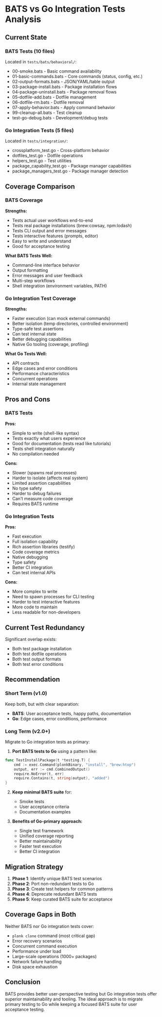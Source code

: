 # BATS vs Go Integration Tests Analysis

## Current State

### BATS Tests (10 files)
Located in `tests/bats/behavioral/`:
- 00-smoke.bats - Basic command availability
- 01-basic-commands.bats - Core commands (status, config, etc.)
- 02-output-formats.bats - JSON/YAML/table output
- 03-package-install.bats - Package installation flows
- 04-package-uninstall.bats - Package removal flows
- 05-dotfile-add.bats - Dotfile management
- 06-dotfile-rm.bats - Dotfile removal
- 07-apply-behavior.bats - Apply command behavior
- 99-cleanup-all.bats - Test cleanup
- test-go-debug.bats - Development/debug tests

### Go Integration Tests (5 files)
Located in `tests/integration/`:
- crossplatform_test.go - Cross-platform behavior
- dotfiles_test.go - Dotfile operations
- helpers_test.go - Test utilities
- package_capability_test.go - Package manager capabilities
- package_managers_test.go - Package manager detection

## Coverage Comparison

### BATS Coverage
**Strengths:**
- Tests actual user workflows end-to-end
- Tests real package installations (brew:cowsay, npm:lodash)
- Tests CLI output and error messages
- Tests interactive features (prompts, editor)
- Easy to write and understand
- Good for acceptance testing

**What BATS Tests Well:**
- Command-line interface behavior
- Output formatting
- Error messages and user feedback
- Multi-step workflows
- Shell integration (environment variables, PATH)

### Go Integration Test Coverage
**Strengths:**
- Faster execution (can mock external commands)
- Better isolation (temp directories, controlled environment)
- Type-safe test assertions
- Can test internal state
- Better debugging capabilities
- Native Go tooling (coverage, profiling)

**What Go Tests Well:**
- API contracts
- Edge cases and error conditions
- Performance characteristics
- Concurrent operations
- Internal state management

## Pros and Cons

### BATS Tests

**Pros:**
- Simple to write (shell-like syntax)
- Tests exactly what users experience
- Good for documentation (tests read like tutorials)
- Tests shell integration naturally
- No compilation needed

**Cons:**
- Slower (spawns real processes)
- Harder to isolate (affects real system)
- Limited assertion capabilities
- No type safety
- Harder to debug failures
- Can't measure code coverage
- Requires BATS runtime

### Go Integration Tests

**Pros:**
- Fast execution
- Full isolation capability
- Rich assertion libraries (testify)
- Code coverage metrics
- Native debugging
- Type safety
- Better CI integration
- Can test internal APIs

**Cons:**
- More complex to write
- Need to spawn processes for CLI testing
- Harder to test interactive features
- More code to maintain
- Less readable for non-developers

## Current Test Redundancy

Significant overlap exists:
- Both test package installation
- Both test dotfile operations
- Both test output formats
- Both test error conditions

## Recommendation

### Short Term (v1.0)
Keep both, but with clear separation:
- **BATS**: User acceptance tests, happy paths, documentation
- **Go**: Edge cases, error conditions, performance

### Long Term (v2.0+)
Migrate to Go integration tests as primary:

1. **Port BATS tests to Go** using a pattern like:
```go
func TestInstallPackage(t *testing.T) {
    cmd := exec.Command(plonkBinary, "install", "brew:htop")
    output, err := cmd.CombinedOutput()
    require.NoError(t, err)
    require.Contains(t, string(output), "added")
}
```

2. **Keep minimal BATS suite** for:
   - Smoke tests
   - User acceptance criteria
   - Documentation examples

3. **Benefits of Go-primary approach:**
   - Single test framework
   - Unified coverage reporting
   - Better maintainability
   - Faster test execution
   - Better CI integration

## Migration Strategy

1. **Phase 1**: Identify unique BATS test scenarios
2. **Phase 2**: Port non-redundant tests to Go
3. **Phase 3**: Create test helpers for common patterns
4. **Phase 4**: Deprecate redundant BATS tests
5. **Phase 5**: Keep curated BATS suite for acceptance

## Coverage Gaps in Both

Neither BATS nor Go integration tests cover:
- `plonk clone` command (most critical gap)
- Error recovery scenarios
- Concurrent command execution
- Performance under load
- Large-scale operations (1000+ packages)
- Network failure handling
- Disk space exhaustion

## Conclusion

BATS provides better user-perspective testing but Go integration tests offer superior maintainability and tooling. The ideal approach is to migrate primary testing to Go while keeping a focused BATS suite for user acceptance testing.
